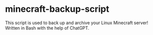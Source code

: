 # minecraft-backup-script
This script is used to back up and archive your Linux Minecraft server! Written in Bash with the help of ChatGPT.

